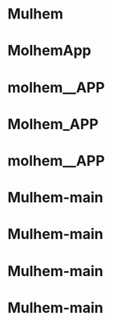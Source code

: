 # Mulhem
# MolhemApp
# molhem__APP
# Molhem_APP
# molhem__APP
# Mulhem-main
# Mulhem-main
# Mulhem-main
# Mulhem-main
